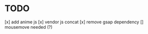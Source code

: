 TODO
====

[x] add anime js
[x] vendor js concat
[x] remove gsap dependency
[] mousemove needed (?)
